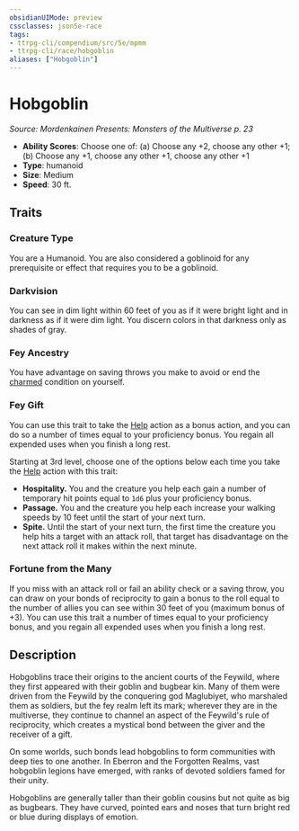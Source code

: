 ```yaml
---
obsidianUIMode: preview
cssclasses: json5e-race
tags:
- ttrpg-cli/compendium/src/5e/mpmm
- ttrpg-cli/race/hobgoblin
aliases: ["Hobgoblin"]
---
```

# Hobgoblin
*Source: Mordenkainen Presents: Monsters of the Multiverse p. 23*  

- **Ability Scores**: Choose one of: (a) Choose any +2, choose any other +1; (b) Choose any +1, choose any other +1, choose any other +1
- **Type**: humanoid
- **Size**: Medium
- **Speed**: 30 ft.

## Traits

### Creature Type

You are a Humanoid. You are also considered a goblinoid for any prerequisite or effect that requires you to be a goblinoid.

### Darkvision

You can see in dim light within 60 feet of you as if it were bright light and in darkness as if it were dim light. You discern colors in that darkness only as shades of gray.

### Fey Ancestry

You have advantage on saving throws you make to avoid or end the [charmed](3-Mechanics/CLI/rules/conditions.md#Charmed) condition on yourself.

### Fey Gift

You can use this trait to take the [Help](3-Mechanics/CLI/rules/actions.md#Help) action as a bonus action, and you can do so a number of times equal to your proficiency bonus. You regain all expended uses when you finish a long rest.

Starting at 3rd level, choose one of the options below each time you take the [Help](3-Mechanics/CLI/rules/actions.md#Help) action with this trait:

- **Hospitality.** You and the creature you help each gain a number of temporary hit points equal to `1d6` plus your proficiency bonus.  
- **Passage.** You and the creature you help each increase your walking speeds by 10 feet until the start of your next turn.  
- **Spite.** Until the start of your next turn, the first time the creature you help hits a target with an attack roll, that target has disadvantage on the next attack roll it makes within the next minute.  

### Fortune from the Many

If you miss with an attack roll or fail an ability check or a saving throw, you can draw on your bonds of reciprocity to gain a bonus to the roll equal to the number of allies you can see within 30 feet of you (maximum bonus of +3). You can use this trait a number of times equal to your proficiency bonus, and you regain all expended uses when you finish a long rest.

## Description

Hobgoblins trace their origins to the ancient courts of the Feywild, where they first appeared with their goblin and bugbear kin. Many of them were driven from the Feywild by the conquering god Maglubiyet, who marshaled them as soldiers, but the fey realm left its mark; wherever they are in the multiverse, they continue to channel an aspect of the Feywild's rule of reciprocity, which creates a mystical bond between the giver and the receiver of a gift.

On some worlds, such bonds lead hobgoblins to form communities with deep ties to one another. In Eberron and the Forgotten Realms, vast hobgoblin legions have emerged, with ranks of devoted soldiers famed for their unity.

Hobgoblins are generally taller than their goblin cousins but not quite as big as bugbears. They have curved, pointed ears and noses that turn bright red or blue during displays of emotion.